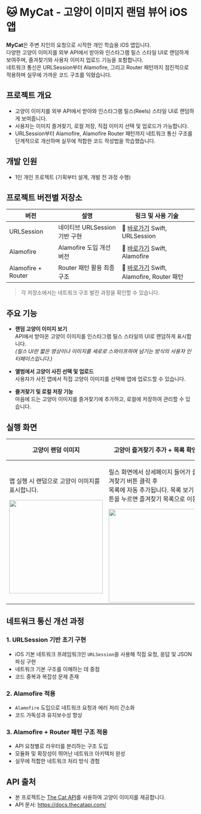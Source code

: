 # 🐱 MyCat - 고양이 이미지 랜덤 뷰어 iOS 앱

**MyCat**은 주변 지인의 요청으로 시작한 개인 학습용 iOS 앱입니다.  
다양한 고양이 이미지를 외부 API에서 받아와 인스타그램 릴스 스타일 UI로 랜덤하게 보여주며, 즐겨찾기와 사용자 이미지 업로드 기능을 포함합니다.  
네트워크 통신은 URLSession부터 Alamofire, 그리고 Router 패턴까지 점진적으로 적용하며 실무에 가까운 코드 구조를 익혔습니다.

## 프로젝트 개요

- 고양이 이미지를 외부 API에서 받아와 인스타그램 릴스(Reels) 스타일 UI로 랜덤하게 보여줍니다.  
- 사용자는 이미지 즐겨찾기, 로컬 저장, 직접 이미지 선택 및 업로드가 가능합니다.  
- URLSession부터 Alamofire, Alamofire Router 패턴까지 네트워크 통신 구조를 단계적으로 개선하며 실무에 적합한 코드 작성법을 학습했습니다.

## 개발 인원

- 1인 개인 프로젝트 (기획부터 설계, 개발 전 과정 수행)

## 프로젝트 버전별 저장소

| 버전               | 설명                    | 링크 및 사용 기술                                   |
|--------------------|-------------------------|----------------------------------------------------|
| URLSession         | 네이티브 URLSession 기반 구현 | 🔗 [바로가기](https://github.com/devziwan/mycat-urlsession-toy)  Swift, URLSession |
| Alamofire          | Alamofire 도입 개선 버전    | 🔗 [바로가기](https://github.com/devziwan/mycat-alamofire-toy)  Swift, Alamofire  |
| Alamofire + Router | Router 패턴 활용 최종 구조   | 🔗 [바로가기](https://github.com/devziwan/catapp-alamofire-router-toy) Swift, Alamofire, Router 패턴 |

> 각 저장소에서는 네트워크 구조 발전 과정을 확인할 수 있습니다.

## 주요 기능

- **랜덤 고양이 이미지 보기**  
  API에서 받아온 고양이 이미지를 인스타그램 릴스 스타일의 UI로 랜덤하게 표시합니다.  
  *(릴스 UI란 짧은 영상이나 이미지를 세로로 스와이프하며 넘기는 방식의 사용자 인터페이스입니다.)*

- **앨범에서 고양이 사진 선택 및 업로드**  
  사용자가 사진 앱에서 직접 고양이 이미지를 선택해 앱에 업로드할 수 있습니다.

- **즐겨찾기 및 로컬 저장 기능**  
  마음에 드는 고양이 이미지를 즐겨찾기에 추가하고, 로컬에 저장하여 관리할 수 있습니다.

## 실행 화면

| 고양이 랜덤 이미지 | 고양이 즐겨찾기 추가 + 목록 확인 | 내 앨범에서 고양이 이미지 추가 + 보관 장소 이동| 고양이 이미지 멀티 삭제 | 즐겨찾기 삭제 |
|---|---|---|---|---|
| <p>앱 실행 시 랜덤으로 고양이 이미지를 표시합니다.</p><img src="https://github.com/user-attachments/assets/899c507b-09dc-4cdc-b9ed-84e5e312ee30" width="250"/> | <p>릴스 화면에서 상세페이지 들어가 즐겨찾기 버튼 클릭 후<br>목록에 자동 추가됩니다. 목록 보기 버튼을 누르면 즐겨찾기 목록으로 이동</p><img src="https://github.com/user-attachments/assets/e84c21a4-878f-4bb0-a2c1-d41e413b5f1f" width="250"/>  | <p>내 앨범에서 기기 사진을 선택하여<br>고양이 이미지를 업로드합니다.</p><img src="https://github.com/user-attachments/assets/55dbf9a9-8cf6-4a79-bb6e-916c0bc4eb59" width="250"/> | <p>여러 고양이 이미지를 선택 후<br>삭제 버튼을 눌러 한 번에 제거합니다.</p><img src="https://github.com/user-attachments/assets/2121fede-e27a-450b-b248-7b765fb019ef" width="250"/> | <p>즐겨찾기 목록에서 항목을 선택해<br>즐겨찾기를 해제합니다.</p><img src="https://github.com/user-attachments/assets/bbdde8af-4fdf-44df-b8f0-c16f985c6f34" width="250"/> |


## 네트워크 통신 개선 과정

### 1. URLSession 기반 초기 구현
- iOS 기본 네트워크 프레임워크인 `URLSession`을 사용해 직접 요청, 응답 및 JSON 파싱 구현  
- 네트워크 기본 구조를 이해하는 데 중점  
- 코드 중복과 복잡성 문제 존재

### 2. Alamofire 적용
- `Alamofire` 도입으로 네트워크 요청과 에러 처리 간소화  
- 코드 가독성과 유지보수성 향상

### 3. Alamofire + Router 패턴 구조 적용
- API 요청별로 라우터를 분리하는 구조 도입  
- 모듈화 및 확장성이 뛰어난 네트워크 아키텍처 완성  
- 실무에 적합한 네트워크 처리 방식 경험


## API 출처

- 본 프로젝트는 [The Cat API](https://thecatapi.com/)를 사용하여 고양이 이미지를 제공합니다.  
- API 문서: https://docs.thecatapi.com/














